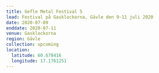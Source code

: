 ```yaml
---
title: Gefle Metal Festival 5
lead: Festival på Gasklockorna, Gävle den 9-11 juli 2020
date: 2020-07-09
enddate: 2020-07-11
venue: Gasklockorna
region: Gävle
collection: upcoming
location:
  latitude: 60.678416
  longitude: 17.1761251
---
```

